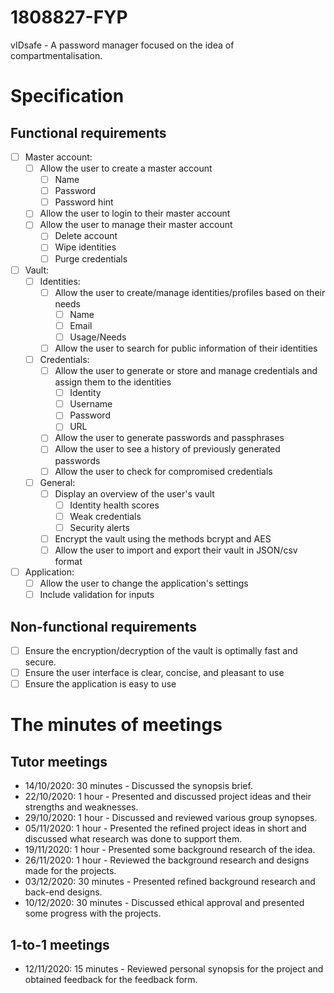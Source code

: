 # 1808827-FYP

vIDsafe - A password manager focused on the idea of compartmentalisation.

# Specification

## Functional requirements

- [ ] Master account:
	- [ ] Allow the user to create a master account
		- [ ] Name
		- [ ] Password
		- [ ] Password hint
	- [ ] Allow the user to login to their master account
	- [ ] Allow the user to manage their master account
		- [ ] Delete account
		- [ ] Wipe identities
		- [ ] Purge credentials
- [ ] Vault:
	- [ ] Identities:	
		- [ ] Allow the user to create/manage identities/profiles based on their needs
			- [ ] Name
			- [ ] Email
			- [ ] Usage/Needs
		- [ ] Allow the user to search for public information of their identities
	- [ ] Credentials:
		- [ ] Allow the user to generate or store and manage credentials and assign them to the identities
			- [ ] Identity
			- [ ] Username
			- [ ] Password
			- [ ] URL
		- [ ] Allow the user to generate passwords and passphrases
		- [ ] Allow the user to see a history of previously generated passwords
		- [ ] Allow the user to check for compromised credentials
	- [ ] General:
		- [ ] Display an overview of the user's vault
			- [ ] Identity health scores
			- [ ] Weak credentials
			- [ ] Security alerts
		- [ ] Encrypt the vault using the methods bcrypt and AES
		- [ ] Allow the user to import and export their vault in JSON/csv format
- [ ] Application:
	- [ ] Allow the user to change the application's settings
	- [ ] Include validation for inputs

## Non-functional requirements

- [ ] Ensure the encryption/decryption of the vault is optimally fast and secure.
- [ ] Ensure the user interface is clear, concise, and pleasant to use
- [ ] Ensure the application is easy to use

# The minutes of meetings

## Tutor meetings

- 14/10/2020: 30 minutes - Discussed the synopsis brief.
- 22/10/2020: 1 hour - Presented and discussed project ideas and their strengths and weaknesses.
- 29/10/2020: 1 hour - Discussed and reviewed various group synopses.
- 05/11/2020: 1 hour - Presented the refined project ideas in short and discussed what research was done to support them.
- 19/11/2020: 1 hour - Presented some background research of the idea.
- 26/11/2020: 1 hour - Reviewed the background research and designs made for the projects.
- 03/12/2020: 30 minutes - Presented refined background research and back-end designs.
- 10/12/2020: 30 minutes - Discussed ethical approval and presented some progress with the projects.

## 1-to-1 meetings

- 12/11/2020: 15 minutes - Reviewed personal synopsis for the project and obtained feedback for the feedback form.
